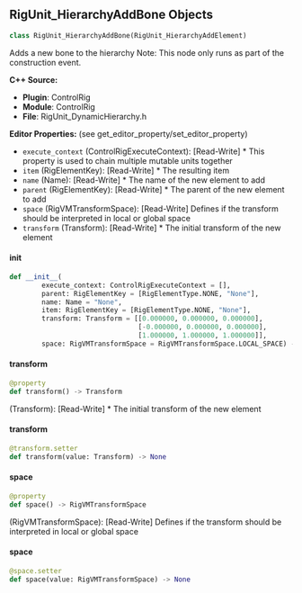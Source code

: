 ## RigUnit_HierarchyAddBone Objects

```python
class RigUnit_HierarchyAddBone(RigUnit_HierarchyAddElement)
```

Adds a new bone to the hierarchy
Note: This node only runs as part of the construction event.

**C++ Source:**

- **Plugin**: ControlRig
- **Module**: ControlRig
- **File**: RigUnit_DynamicHierarchy.h

**Editor Properties:** (see get_editor_property/set_editor_property)

- ``execute_context`` (ControlRigExecuteContext):  [Read-Write] * This property is used to chain multiple mutable units together
- ``item`` (RigElementKey):  [Read-Write] * The resulting item
- ``name`` (Name):  [Read-Write] * The name of the new element to add
- ``parent`` (RigElementKey):  [Read-Write] * The parent of the new element to add
- ``space`` (RigVMTransformSpace):  [Read-Write] Defines if the transform should be interpreted in local or global space
- ``transform`` (Transform):  [Read-Write] * The initial transform of the new element

<a id="unreal.RigUnit_HierarchyAddBone.__init__"></a>

#### __init__

```python
def __init__(
        execute_context: ControlRigExecuteContext = [],
        parent: RigElementKey = [RigElementType.NONE, "None"],
        name: Name = "None",
        item: RigElementKey = [RigElementType.NONE, "None"],
        transform: Transform = [[0.000000, 0.000000, 0.000000],
                                [-0.000000, 0.000000, 0.000000],
                                [1.000000, 1.000000, 1.000000]],
        space: RigVMTransformSpace = RigVMTransformSpace.LOCAL_SPACE) -> None
```

<a id="unreal.RigUnit_HierarchyAddBone.transform"></a>

#### transform

```python
@property
def transform() -> Transform
```

(Transform):  [Read-Write] * The initial transform of the new element

<a id="unreal.RigUnit_HierarchyAddBone.transform"></a>

#### transform

```python
@transform.setter
def transform(value: Transform) -> None
```

<a id="unreal.RigUnit_HierarchyAddBone.space"></a>

#### space

```python
@property
def space() -> RigVMTransformSpace
```

(RigVMTransformSpace):  [Read-Write] Defines if the transform should be interpreted in local or global space

<a id="unreal.RigUnit_HierarchyAddBone.space"></a>

#### space

```python
@space.setter
def space(value: RigVMTransformSpace) -> None
```

<a id="unreal.RigUnit_HierarchyAddNull"></a>